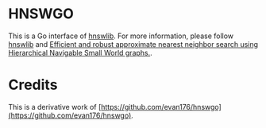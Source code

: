 # HNSWGO
This is a Go interface of [hnswlib](https://github.com/nmslib/hnswlib). For more information, please follow [hnswlib](https://github.com/nmslib/hnswlib) and [Efficient and robust approximate nearest neighbor search using Hierarchical Navigable Small World graphs.](https://arxiv.org/abs/1603.09320).

# Credits
This is a derivative work of [https://github.com/evan176/hnswgo](https://github.com/evan176/hnswgo).
